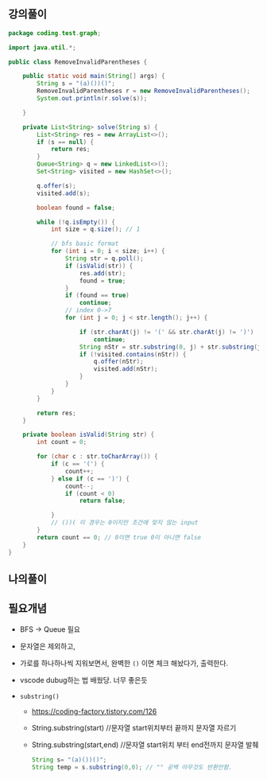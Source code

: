 

## 강의풀이

```java
package coding.test.graph;

import java.util.*;

public class RemoveInvalidParentheses {

	public static void main(String[] args) {
		String s = "(a)())()";
		RemoveInvalidParentheses r = new RemoveInvalidParentheses();
		System.out.println(r.solve(s));

	}

	private List<String> solve(String s) {
		List<String> res = new ArrayList<>();
		if (s == null) {
			return res;
		}
		Queue<String> q = new LinkedList<>();
		Set<String> visited = new HashSet<>();

		q.offer(s);
		visited.add(s);

		boolean found = false;

		while (!q.isEmpty()) {
			int size = q.size(); // 1

			// bfs basic format
			for (int i = 0; i < size; i++) {
				String str = q.poll();
				if (isValid(str)) {
					res.add(str);
					found = true;
				}
				if (found == true)
					continue;
				// index 0->7
				for (int j = 0; j < str.length(); j++) {

					if (str.charAt(j) != '(' && str.charAt(j) != ')')
						continue;
					String nStr = str.substring(0, j) + str.substring(j + 1);x
					if (!visited.contains(nStr)) {
						q.offer(nStr);
						visited.add(nStr);
					}
				}
			}
		}

		return res;
	}

	private boolean isValid(String str) {
		int count = 0;

		for (char c : str.toCharArray()) {
			if (c == '(') {
				count++;
			} else if (c == ')') {
				count--;
				if (count < 0)
					return false;

			}
			// ())( 이 경우는 0이지만 조건에 맞지 않는 input
		}
		return count == 0; // 0이면 true 0이 아니면 false
	}
}

```

## 나의풀이



## 필요개념

- BFS -> Queue 필요
- 문자열은 제외하고,
- 가로를 하나하나씩 지워보면서, 완벽한 `()` 이면 체크 해놨다가, 출력한다.

- vscode dubug하는 법 배웠당. 너무 좋은듯

- `substring()`

  - https://coding-factory.tistory.com/126

  - String.substring(start) //문자열  start위치부터 끝까지 문자열 자르기

  - String.substring(start,end) //문자열  start위치 부터 end전까지 문자열 발췌

    ```java
    String s= "(a)())()";
    String temp = s.substring(0,0); // "" 공백 아무것도 반환안함.
    ```

